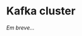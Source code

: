 # Kafka cluster

_Em breve..._

<!-- ## Apache Kafka

https://docs.confluent.io/platform/current/kafka/deployment.html#running-ak-in-production

brokers >1 ... 100s...
repl fact == 3

IO: leituras sequenciais

broker.id - inteiro único por broker
advertised.listeners - AULA SÓ DISSO
delete.topic.enable - permitir exclusão de tópico
log.dirs - lista separada por `,` com os diretórios para persistência dos logs (Kafka should have its own dedicated disk(s) or SSD(s))

uma pasta para cada broker, XFS (recomendado) ou ext4
pelo menos 100k arquivos abertos simultaneamente
ex:
```bash
echo "* hard nofile 100000
* soft nofile 100000" | tee --append /etc/security/limits.conf
```

valores padrão para novos tópicos:
num.partitions
default.replication.factor === 2 ou 3
min.insync.replicas === 2

log.retention.ms
log.retention.minutes
log.retention.hours ~1 semana
log.segment.bytes ~1gb
log.retention.check.interval.ms ~5min

zookeeper.connect=[list of ZooKeeper servers]

hostname1:port1,hostname2:port2,hostname3:port3/chroot/path

ex. z1:2181,z2:2181,z3:2181/kafka
/kafka é um chroot

zookeeper.connection.timeout.ms ~6k

auto.create.topics.enable


advertised.listeners

client               cluster
may i connect?
                      yep, use this ip: {advertised.listeners}
connection to it
                      ok!

o ip divulgado deve ser acessível pelo cliente

localhost nunca funciona fora da máquina local
os nomes automáticos da rede do compose n são expostos
no compose, só vai rodar de dentro
ou ajusta no arquivo hosts




https://github.com/yahoo/cmak


https://docs.confluent.io/platform/current/installation/system-requirements.html#system-requirements
 -->
